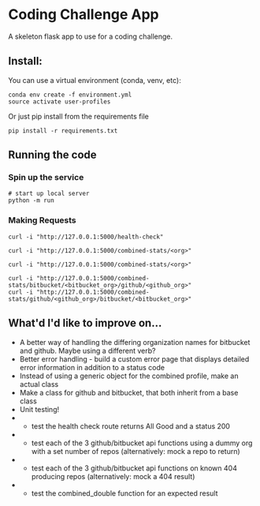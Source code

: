 # Coding Challenge App

A skeleton flask app to use for a coding challenge.

## Install:

You can use a virtual environment (conda, venv, etc):

```
conda env create -f environment.yml
source activate user-profiles
```

Or just pip install from the requirements file

```
pip install -r requirements.txt
```

## Running the code

### Spin up the service

```
# start up local server
python -m run
```

### Making Requests

```
curl -i "http://127.0.0.1:5000/health-check"
```

```
curl -i "http://127.0.0.1:5000/combined-stats/<org>"
```

```
curl -i "http://127.0.0.1:5000/combined-stats/<org>"
```

```
curl -i "http://127.0.0.1:5000/combined-stats/bitbucket/<bitbucket_org>/github/<github_org>"
curl -i "http://127.0.0.1:5000/combined-stats/github/<github_org>/bitbucket/<bitbucket_org>"
```

## What'd I'd like to improve on...

- A better way of handling the differing organization names for bitbucket and github. Maybe using a different verb?
- Better error handling - build a custom error page that displays detailed error information in addition to a status code
- Instead of using a generic object for the combined profile, make an actual class
- Make a class for github and bitbucket, that both inherit from a base class
- Unit testing!
- - test the health check route returns All Good and a status 200
- - test each of the 3 github/bitbucket api functions using a dummy org with a set number of repos (alternatively: mock a repo to return)
- - test each of the 3 github/bitbucket api functions on known 404 producing repos (alternatively: mock a 404 result)
- - test the combined_double function for an expected result
